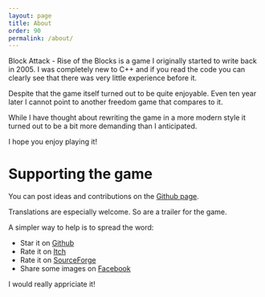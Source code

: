 ```yaml
---
layout: page
title: About
order: 90
permalink: /about/
---
```


Block Attack - Rise of the Blocks is a game I originally started to write back in 2005. I was completely new to C++ and if you read the code you can clearly see that there was very little experience before it.

Despite that the game itself turned out to be quite enjoyable. Even ten year later I cannot point to another freedom game that compares to it.

While I have thought about rewriting the game in a more modern style it turned out to be a bit more demanding than I anticipated.

I hope you enjoy playing it!

# Supporting the game

You can post ideas and contributions on the [Github page](https://github.com/blockattack/blockattack-game).

Translations are especially welcome. So are a trailer for the game.

A simpler way to help is to spread the word:
 * Star it on [Github](https://github.com/blockattack/blockattack-game)
 * Rate it on [Itch](https://sago008.itch.io/blockattack)
 * Rate it on [SourceForge](https://sourceforge.net/projects/blockattack/)
 * Share some images on [Facebook](https://www.facebook.com/blockattack/)

I would really appriciate it!
